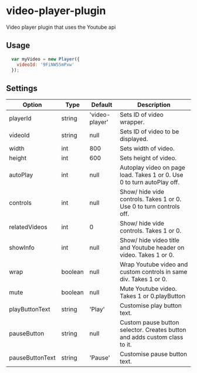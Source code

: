# video-player-plugin
Video player plugin that uses the Youtube api

## Usage
```javascript
  var myVideo = new Player({
    videoId: '9FiNW55mPxw'
  });
```

## Settings

Option | Type | Default | Description
------ | ---- | ------- | -----------
playerId | string | 'video-player' | Sets ID of video wrapper.
videoId | string | null | Sets ID of video to be displayed.
width | int | 800 | Sets width of video.
height | int | 600 | Sets height of video.
autoPlay | int | null | Autoplay video on page load. Takes 1 or 0. Use 0 to turn autoPlay off.
controls | int | null | Show/ hide vide controls. Takes 1 or 0. Use 0 to turn controls off.
relatedVideos | int | 0 | Show/ hide vide controls. Takes 1 or 0.
showInfo | int | null | Show/ hide video title and Youtube header on video. Takes 1 or 0.
wrap | boolean | null | Wrap Youtube video and custom controls in same div. Takes 1 or 0.
mute | boolean | null | Mute Youtube video. Takes 1 or 0.playButton | string | null | Custom play button selector. Creates button and adds custom class to it.
playButtonText | string | 'Play' | Customise play button text.
pauseButton | string | null | Custom pause button selector. Creates button and adds custom class to it.
pauseButtonText | string | 'Pause' | Customise pause button text.